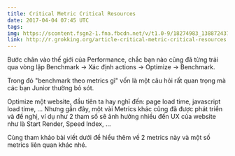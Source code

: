 ```yaml
---
title: Critical Metric Critical Resources
date: 2017-04-04 07:45 UTC
tags:
img: https://scontent.fsgn2-1.fna.fbcdn.net/v/t1.0-9/18274983_1388724374528860_7270964859431369675_n.png?oh=8ccab60988bd12ad7394dfa3c867dec1&oe=597D7D76
link: http://r.grokking.org/article-critical-metric-critical-resources
---
```


Bước chân vào thế giới của Performance, chắc bạn nào cũng đã từng trải qua vòng lặp Benchmark -> Xác định actions -> Optimize -> Benchmark.

Trong đó "benchmark theo metrics gì" vốn là một câu hỏi rất quan trọng mà các bạn Junior thường bỏ sót.

Optimize một website, đầu tiên ta hay nghĩ đến: page load time, javascript load time, ... Nhưng gần đây, một vài Metrics khác cũng đã được phát triển và đề nghị, ví dụ như 2 tham số sẽ ảnh hưởng nhiều đến UX của website như là Start Render, Speed Index, ...

Cùng tham khảo bài viết dưới để hiểu thêm về 2 metrics này và một số metrics liên quan khác nhé.